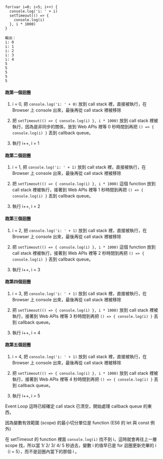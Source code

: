 ```javascript=
for(var i=0; i<5; i++) {
  console.log('i: ' + i)
  setTimeout(() => {
    console.log(i)
  }, i * 1000)
}
```
```
輸出：
i: 0
i: 1
i: 2
i: 3
i: 4
5
5
5
5
5
```
#### 跑第一個迴圈

1. i = 0, 把 `console.log('i: ' + 0)` 放到 call stack 裡，直接被執行，在 Browser 上 console 出來，最後再從 call stack 裡被移除

2. 把 `setTimeout(() => { console.log(i) }, i * 1000)` 放到 call stack 裡被執行，因為是非同步的關係，放到 Web APIs 裡等 0 秒時間到再把 `() => { console.log(i) }` 丟到 callback queue。

3. 執行 i++, i = 1

#### 跑第二個迴圈

1. i = 1, 把 `console.log('i: ' + 1)` 放到 call stack 裡，直接被執行，在 Browser 上 console 出來，最後再從 call stack 裡被移除

2. 把 `setTimeout(() => { console.log(i) }, i * 1000)` 這個 function 放到 call stack 裡被執行，接著到  Web APIs 裡等 1 秒時間到再把 `() => { console.log(i) }` 丟到 callback queue。

3. 執行 i++, i = 2

#### 跑第三個迴圈

1. i = 2, 把 `console.log('i: ' + 1)` 放到 call stack 裡，直接被執行，在 Browser 上 console 出來，最後再從 call stack 裡被移除

2. 把 `setTimeout(() => { console.log(i) }, i * 1000)` 這個 function 放到 call stack 裡被執行，接著到  Web APIs 裡等 2 秒時間到再把 `() => { console.log(i) }` 丟到 callback queue。

3. 執行 i++, i = 3

#### 跑第四個迴圈

1. i = 3, 把 `console.log('i: ' + 1)` 放到 call stack 裡，直接被執行，在 Browser 上 console 出來，最後再從 call stack 裡被移除

2. 把 `setTimeout(() => { console.log(i) }, i * 1000)` 放到 call stack 裡被執行，接著到  Web APIs 裡等 3 秒時間到再把 `() => { console.log(i) }` 丟到 callback queue。

3. 執行 i++, i = 4

#### 跑第五個迴圈

1. i = 4, 把 `console.log('i: ' + 1)` 放到 call stack 裡，直接被執行，在 Browser 上 console 出來，最後再從 call stack 裡被移除

2. 把 `setTimeout(() => { console.log(i) }, i * 1000)` 放到 call stack 裡被執行，接著到  Web APIs 裡等 4 秒時間到再把 `() => { console.log(i) }` 丟到 callback queue。

3. 執行 i++, i = 5


Event Loop 這時已經確定 call stack 已清空，開始處理 callback queue 的東西，

因為變數有效範圍 (scope) 的最小切分單位是 function (ES6 的 let 與 const 例外)


在 setTimeout 的 function 裡面 `console.log(i)` 找不到 i，這時就會再往上一層 scope 找，所以當 1/ 2/ 3/ 4/ 5 秒過去，變數 i 的值早已是 for 迴圈更新完畢的 i （i = 5），而不是迴圈內當下的那個 i 。